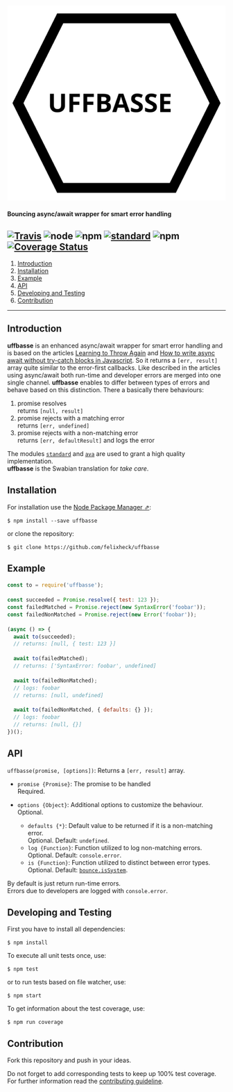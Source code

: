 ![uffbasse](./logo.svg)

#### Bouncing async/await wrapper for smart error handling


[![Travis](https://img.shields.io/travis/felixheck/uffbasse.svg)](https://travis-ci.org/felixheck/uffbasse/builds/) ![node](https://img.shields.io/node/v/uffbasse.svg) ![npm](https://img.shields.io/npm/dt/uffbasse.svg) [![standard](https://img.shields.io/badge/code_style-standard-brightgreen.svg)](http://standardjs.com/) ![npm](https://img.shields.io/npm/l/uffbasse.svg) [![Coverage Status](https://coveralls.io/repos/github/felixheck/uffbasse/badge.svg?branch=master)](https://coveralls.io/github/felixheck/uffbasse?branch=master)
---

1. [Introduction](#introduction)
2. [Installation](#installation)
3. [Example](#example)
4. [API](#api)
5. [Developing and Testing](#developing-and-testing)
6. [Contribution](#contribution)

---

## Introduction
**uffbasse** is an enhanced async/await wrapper for smart error handling and is based on the articles [Learning to Throw Again](https://hueniverse.com/learning-to-throw-again-79b498504d28) and 
[How to write async await without try-catch blocks in Javascript](https://blog.grossman.io/how-to-write-async-await-without-try-catch-blocks-in-javascript/). So it returns a `[err, result]` array quite similar to the error-first callbacks. Like described in the articles using async/await both run-time and developer errors are merged into one single channel. **uffbasse** enables to differ between types of errors and behave based on this distinction. There a basically there behaviours:

1. promise resolves  
returns `[null, result]`
2. promise rejects with a matching error  
returns `[err, undefined]`
3. promise rejects with a non-matching error  
returns `[err, defaultResult]` and logs the error

The modules [`standard`](https://standardjs.com/) and [`ava`](https://github.com/avajs/ava) are used to grant a high quality implementation.<br/>
**uffbasse** is the Swabian translation for *take care*.

## Installation
For installation use the [Node Package Manager ⇗](https://github.com/npm/npm):
```
$ npm install --save uffbasse
```

or clone the repository:
```
$ git clone https://github.com/felixheck/uffbasse
```

## Example
``` js
const to = require('uffbasse');

const succeeded = Promise.resolve({ test: 123 });
const failedMatched = Promise.reject(new SyntaxError('foobar'));
const failedNonMatched = Promise.reject(new Error('foobar'));

(async () => {
  await to(succeeded);
  // returns: [null, { test: 123 }]

  await to(failedMatched);
  // returns: ['SyntaxError: foobar', undefined]

  await to(failedNonMatched);
  // logs: foobar
  // returns: [null, undefined]

  await to(failedNonMatched, { defaults: {} });
  // logs: foobar
  // returns: [null, {}]
})();
```

## API
`uffbasse(promise, [options])`: Returns a `[err, result]` array.

- `promise {Promise}`: The promise to be handled  
Required.
- `options {Object}`: Additional options to customize the behaviour.  
Optional.


  - `defaults {*}`: Default value to be returned if it is a non-matching error.  
  Optional. Default: `undefined`.
  - `log {Function}`: Function utilized to log non-matching errors.  
  Optional. Default: `console.error`.
  - `is {Function}`: Function utilized to distinct between error types.  
  Optional. Default: [`bounce.isSystem`](https://github.com/hapijs/bounce).

By default is just return run-time errors.  
Errors due to developers are logged with `console.error`.

## Developing and Testing
First you have to install all dependencies:
```
$ npm install
```

To execute all unit tests once, use:
```
$ npm test
```

or to run tests based on file watcher, use:
```
$ npm start
```

To get information about the test coverage, use:
```
$ npm run coverage
```

## Contribution
Fork this repository and push in your ideas.

Do not forget to add corresponding tests to keep up 100% test coverage.<br/>
For further information read the [contributing guideline](CONTRIBUTING.md).
